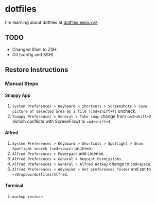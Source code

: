 # dotfiles

I'm learning about dotfiles at [dotfiles.eieio.xyz](http://dotfiles.eieio.xyz).


## TODO
- Changed Shell to ZSH
- Git (config and SSH)

## Restore Instructions

### Manual Steps

#### Snappy App

1. `System Preferences > Keyboard > Shortcuts > Screenshots > Save picture of selected area as a file (cmd+shift+4)` uncheck.
2. `Snappy Preferences > General > Take snap` change from `cmd+shift+2` (which conflicts with ScreenFlow) to `cmd+shift+4`.

#### Alfred

1. `System Preferences > Keyboard > Shortcuts > Spotlight > Show Spotlight search (cmd+space)` uncheck.
2. `Alfred Preferences > Powerpack` add License.
3. `Alfred Preferences > General > Request Permissions`.
4. `Alfred Preferences > General > Alfred Hotkey` change to `cmd+space`.
5. `Alfred Preferences > Advanced > Set preferences folder` and set to `~/Dropbox/dotfiles/Alfred`.

#### Terminal

1. `mackup restore`


